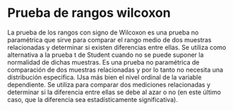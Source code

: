 # Prueba de rangos wilcoxon

La prueba de los rangos con signo de Wilcoxon es una prueba no paramétrica que
sirve para comparar el rango medio de dos muestras relacionadas y determinar si
existen diferencias entre ellas. Se utiliza como alternativa a Ia
prueba t de
Student cuando no se puede suponer la normalidad de dichas muestras.
Es una prueba no paramétrica de comparación de dos muestras relacionadas y
por lo tanto no necesita una distribución especifica. IJsa más bien el nivel ordinal
de la variable dependiente.
Se utiliza para comparar dos mediciones relacionadas y determinar si Ia diferencia
entre ellas se debe al azar o no (en este último caso, que la diferencia sea
estadísticamente significativa).